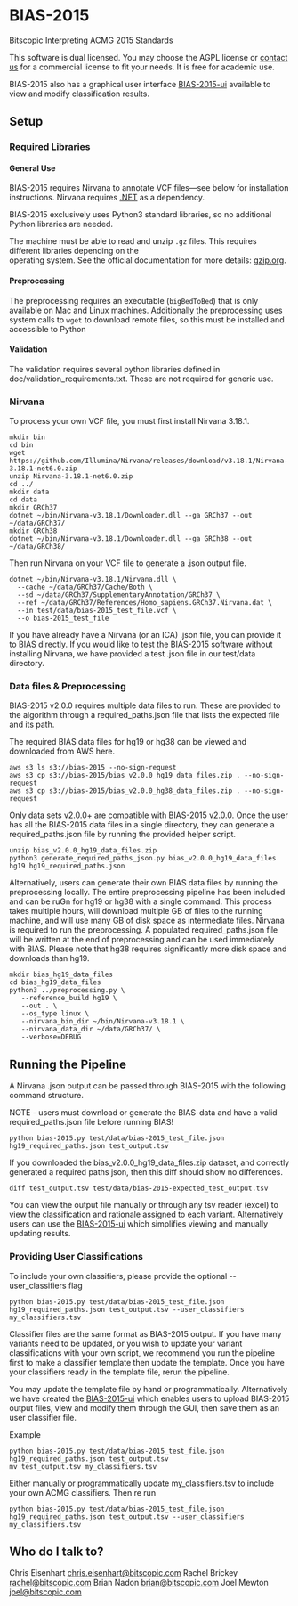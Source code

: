 # BIAS-2015 #
Bitscopic Interpreting ACMG 2015 Standards
 
This software is dual licensed. You may choose the AGPL license or [contact us](bill@bitscopic.com) for a commercial license to fit your needs.
It is free for academic use.

BIAS-2015 also has a graphical user interface [BIAS-2015-ui](https://github.com/bitscopic/BIAS-2015-ui) available to
view and modify classification results.


## Setup ##

### Required Libraries ###

#### General Use ####
BIAS-2015 requires Nirvana to annotate VCF files—see below for installation instructions.
Nirvana requires [.NET](https://www.microsoft.com/net/download/core) as a dependency.

BIAS-2015 exclusively uses Python3 standard libraries, so no additional Python libraries are needed.

The machine must be able to read and unzip `.gz` files. This requires different libraries depending on the  
operating system. See the official documentation for more details: [gzip.org](https://www.gzip.org/).

#### Preprocessing ####
The preprocessing requires an executable (`bigBedToBed`) that is only available on Mac and Linux machines. Additionally
the preprocessing uses system calls to `wget` to download remote files, so this must be installed and accessible to Python

#### Validation ####
The validation requires several python libraries defined in doc/validation_requirements.txt. These are not required
for generic use. 

### Nirvana ###
To process your own VCF file, you must first install Nirvana 3.18.1.

```
mkdir bin
cd bin
wget https://github.com/Illumina/Nirvana/releases/download/v3.18.1/Nirvana-3.18.1-net6.0.zip
unzip Nirvana-3.18.1-net6.0.zip
cd ../
mkdir data
cd data
mkdir GRCh37
dotnet ~/bin/Nirvana-v3.18.1/Downloader.dll --ga GRCh37 --out ~/data/GRCh37/
mkdir GRCh38
dotnet ~/bin/Nirvana-v3.18.1/Downloader.dll --ga GRCh38 --out ~/data/GRCh38/
```

Then run Nirvana on your VCF file to generate a .json output file.

```
dotnet ~/bin/Nirvana-v3.18.1/Nirvana.dll \
  --cache ~/data/GRCh37/Cache/Both \
  --sd ~/data/GRCh37/SupplementaryAnnotation/GRCh37 \
  --ref ~/data/GRCh37/References/Homo_sapiens.GRCh37.Nirvana.dat \
  --in test/data/bias-2015_test_file.vcf \
  --o bias-2015_test_file
```

If you have already have a Nirvana (or an ICA) .json file, you can provide it to BIAS directly. If you would like to test the 
BIAS-2015 software without installing Nirvana, we have provided a test .json file in our test/data directory.

### Data files & Preprocessing ###

BIAS-2015 v2.0.0 requires multiple data files to run. These are provided to the algorithm through a required_paths.json file
that lists the expected file and its path.

The required BIAS data files for hg19 or hg38 can be viewed and downloaded from AWS here. 
```
aws s3 ls s3://bias-2015 --no-sign-request
aws s3 cp s3://bias-2015/bias_v2.0.0_hg19_data_files.zip . --no-sign-request
aws s3 cp s3://bias-2015/bias_v2.0.0_hg38_data_files.zip . --no-sign-request
```

Only data sets v2.0.0+ are compatible with BIAS-2015 v2.0.0. Once the user has all the BIAS-2015 data files in a single directory,
they can generate a required_paths.json file by running the provided helper script.

```
unzip bias_v2.0.0_hg19_data_files.zip
python3 generate_required_paths_json.py bias_v2.0.0_hg19_data_files hg19 hg19_required_paths.json
```

Alternatively, users can generate their own BIAS data files by running the preprocessing locally.  The entire preprocessing
pipeline has been included and can be ruGn for hg19 or hg38 with a single command.  This process takes multiple hours, will
download multiple GB of files to the running machine, and will use many GB of disk space as intermediate files. Nirvana is 
required to run the preprocessing. A populated required_paths.json file will be written at the end of preprocessing and can
be used immediately with BIAS. Please note that hg38 requires significantly more disk space and downloads than hg19.

```
mkdir bias_hg19_data_files
cd bias_hg19_data_files 
python3 ../preprocessing.py \
   --reference_build hg19 \
   --out . \
   --os_type linux \
   --nirvana_bin_dir ~/bin/Nirvana-v3.18.1 \
   --nirvana_data_dir ~/data/GRCh37/ \
   --verbose=DEBUG
```

## Running the Pipeline ##

A Nirvana .json output can be passed through BIAS-2015 with the following command structure. 

NOTE - users must download or generate the BIAS-data and have a valid required_paths.json file before running BIAS! 

```
python bias-2015.py test/data/bias-2015_test_file.json hg19_required_paths.json test_output.tsv
```

If you downloaded the bias_v2.0.0_hg19_data_files.zip dataset, and correctly generated a required paths json, then
this diff should show no differences.
```
diff test_output.tsv test/data/bias-2015-expected_test_output.tsv
```

You can view the output file manually or through any tsv reader (excel) to view the classification and rationale
assigned to each variant. Alternatively users can use the [BIAS-2015-ui](https://github.com/bitscopic/BIAS-2015-ui)
which simplifies viewing and manually updating results.


### Providing User Classifications ###
To include your own classifiers, please provide the optional --user_classifiers flag
```
python bias-2015.py test/data/bias-2015_test_file.json hg19_required_paths.json test_output.tsv --user_classifiers my_classifiers.tsv
```

Classifier files are the same format as BIAS-2015 output. If you have many variants need to be updated, or you wish to update
your variant classifications with your own script, we recommend you run the pipeline first to make a classifier template then
update the template. Once you have your classifiers ready in the template file, rerun the pipeline. 

You may update the template file by hand or programmatically. Alternatively we have created the [BIAS-2015-ui](https://github.com/bitscopic/BIAS-2015-ui)
which enables users to upload BIAS-2015 output files, view and modify them through the GUI, then save them as an user classifier
file.

Example
```
python bias-2015.py test/data/bias-2015_test_file.json hg19_required_paths.json test_output.tsv
mv test_output.tsv my_classifiers.tsv
```
Either manually or programmatically update my_classifiers.tsv to include your own ACMG classifiers. Then re run
```
python bias-2015.py test/data/bias-2015_test_file.json hg19_required_paths.json test_output.tsv --user_classifiers my_classifiers.tsv
```

## Who do I talk to? ##

Chris Eisenhart chris.eisenhart@bitscopic.com
Rachel Brickey rachel@bitscopic.com
Brian Nadon brian@bitscopic.com
Joel Mewton joel@bitscopic.com

